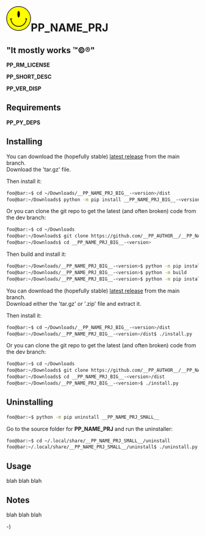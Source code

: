 <!----------------------------------------------------------------------------->
<!-- Project : __PP_NAME_PRJ_BIG__                             /          \  -->
<!-- Filename: __PP_README_FILE__                             |     ()     | -->
<!-- Date    : __PP_DATE__                                    |            | -->
<!-- Author  : __PP_AUTHOR__                                  |   \____/   | -->
<!-- License : __PP_LICENSE_NAME__                             \          /  -->
<!----------------------------------------------------------------------------->

<!-- make a pretty header -->
<img align="left" src="readme/__PP_NAME_PRJ_SMALL__.png" alt="__PP_NAME_PRJ_BIG__"/>

# __PP_NAME_PRJ__

## "It mostly works ™©®"

__PP_RM_LICENSE__

<!-- __RM_SHORT_DESC__ -->
__PP_SHORT_DESC__
<!-- __RM_SHORT_DESC__ -->

<!-- __RM_VERSION__ -->
__PP_VER_DISP__
<!-- __RM_VERSION__ -->

<!-- ![alt-text](README/screenshot.png "screenshot") -->

## Requirements
<!-- __RM_DEPS__ -->
__PP_PY_DEPS__
<!-- __RM_DEPS__ -->

## Installing
<!-- __RM_PKG__ -->
You can download the (hopefully stable)
[latest release](https://github.com/__PP_AUTHOR__/__PP_NAME_PRJ_BIG__/releases/latest "https://github.com/__PP_AUTHOR__/__PP_NAME_PRJ_BIG__/releases/latest")
from the main branch.<br>
Download the 'tar.gz' file.

Then install it:
```bash
foo@bar:~$ cd ~/Downloads/__PP_NAME_PRJ_BIG__-<version>/dist
foo@bar:~/Downloads$ python -m pip install __PP_NAME_PRJ_BIG__-<version>.tar.gz
```
Or you can clone the git repo to get the latest (and often broken) code from the 
dev branch:
```bash
foo@bar:~$ cd ~/Downloads
foo@bar:~/Downloads$ git clone https://github.com/__PP_AUTHOR__/__PP_NAME_PRJ_BIG__
foo@bar:~/Downloads$ cd __PP_NAME_PRJ_BIG__-<version>
```
Then build and install it:
```bash
foo@bar:~/Downloads/__PP_NAME_PRJ_BIG__-<version>$ python -m pip install build
foo@bar:~/Downloads/__PP_NAME_PRJ_BIG__-<version>$ python -m build
foo@bar:~/Downloads/__PP_NAME_PRJ_BIG__-<version>$ python -m pip install ./dist/__PP_NAME_PRJ_SMALL__-<version>.tar.gz
```
<!-- __RM_PKG__ -->
<!-- __RM_APP__ -->
You can download the (hopefully stable)
[latest release](https://github.com/__PP_AUTHOR__/__PP_NAME_PRJ_BIG__/releases/latest "https://github.com/__PP_AUTHOR__/__PP_NAME_PRJ_BIG__/releases/latest")
from the main branch.<br>
Download either the 'tar.gz' or '.zip' file and extract it.

Then install it:
```bash
foo@bar:~$ cd ~/Downloads/__PP_NAME_PRJ_BIG__-<version>/dist
foo@bar:~/Downloads/__PP_NAME_PRJ_BIG__-<version>/dist$ ./install.py
```

Or you can clone the git repo to get the latest (and often broken) code from
the dev branch:
```bash
foo@bar:~$ cd ~/Downloads
foo@bar:~/Downloads$ git clone https://github.com/__PP_AUTHOR__/__PP_NAME_PRJ_BIG__
foo@bar:~/Downloads$ cd __PP_NAME_PRJ_BIG__-<version>/dist
foo@bar:~/Downloads/__PP_NAME_PRJ_BIG__-<version>$ ./install.py
```
<!-- __RM_APP__ -->

## Uninstalling
<!-- __RM_PKG__ -->
```bash
foo@bar:~$ python -m pip uninstall __PP_NAME_PRJ_SMALL__
```
<!-- __RM_PKG__ -->
<!-- __RM_APP__ -->
Go to the source folder for __PP_NAME_PRJ__ and run the uninstaller:
```bash
foo@bar:~$ cd ~/.local/share/__PP_NAME_PRJ_SMALL__/uninstall
foo@bar:~/.local/share/__PP_NAME_PRJ_SMALL__/uninstall$ ./uninstall.py
```
<!-- __RM_APP__ -->

## Usage
blah blah blah

## Notes
blah blah blah

-)
<!-- -) -->
